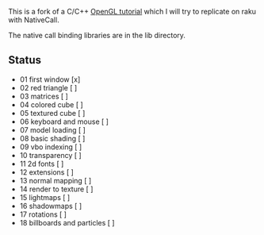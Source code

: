 
This is a fork of a C/C++ [OpenGL tutorial](http://www.opengl-tutorial.org/) which I will try to replicate on raku with NativeCall.

The native call binding libraries are in the lib directory.

## Status

  - 01 first window              [x]
  - 02 red triangle              [ ]
  - 03 matrices                  [ ]
  - 04 colored cube              [ ]    
  - 05 textured cube             [ ]    
  - 06 keyboard and mouse        [ ]         
  - 07 model loading             [ ]    
  - 08 basic shading             [ ]    
  - 09 vbo indexing              [ ]   
  - 10 transparency              [ ]   
  - 11 2d fonts                  [ ]
  - 12 extensions                [ ] 
  - 13 normal mapping            [ ]     
  - 14 render to texture         [ ]        
  - 15 lightmaps                 [ ]
  - 16 shadowmaps                [ ] 
  - 17 rotations                 [ ]
  - 18 billboards and particles  [ ]               

